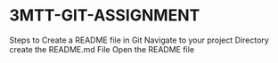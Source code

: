 # 3MTT-GIT-ASSIGNMENT
Steps to Create a README file in Git
Navigate to your project Directory
create the README.md File
Open the README file

